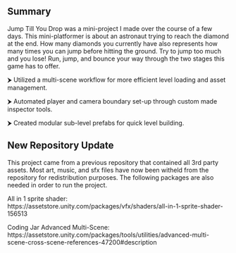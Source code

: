 <h2>Summary</h2>
Jump Till You Drop was a mini-project I made over the course of a few days. This mini-platformer is about an astronaut trying to reach the diamond at the end. How many diamonds you currently have also represents how many times you can jump before hitting the ground. Try to jump too much and you lose! Run, jump, and bounce your way through the two stages this game has to offer. 

<p>⮞ Utilized a multi-scene workflow for more efficient level loading and asset management.</p>
<p>⮞ Automated player and camera boundary set-up through custom made inspector tools.</p>
<p>⮞ Created modular sub-level prefabs for quick level building.</p>


<h2>New Repository Update</h2>
<p>This project came from a previous repository that contained all 3rd party assets. Most art, music, and sfx files have now been witheld from the repository for redistribution purposes. The following packages are also needed in order to run the project.</p>

<p>All in 1 sprite shader: https://assetstore.unity.com/packages/vfx/shaders/all-in-1-sprite-shader-156513</p>
<p>Coding Jar Advanced Multi-Scene: https://assetstore.unity.com/packages/tools/utilities/advanced-multi-scene-cross-scene-references-47200#description</p>
